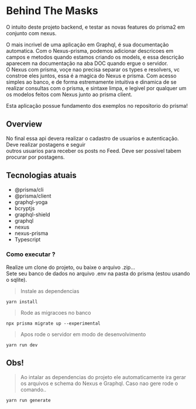 # Behind The Masks

O intuito deste projeto backend, e testar as novas features do prisma2 em conjunto com nexus.

O mais incrivel de uma aplicação em Graphql, é sua documentação automatica. Com o Nexus-prisma, podemos adicionar descricoes em campos e metodos quando estamos criando os models, e essa descrição aparecem na documentação na aba DOC quando ergue o servidor.<br> O Nexus com prisma, voçe nao precisa separar os types e resolvers, vc constroe eles juntos, essa é a magica do Nexus e prisma. Com acesso simples ao banco, e de forma estremamente intuitiva e dinamica de se realizar consultas com o prisma, e sintaxe limpa, e legivel por qualquer um os modelos feitos com Nexus junto ao prisma client.

Esta aplicação possue fundamento dos exemplos no repositorio do prisma!

## Overview

No final essa api devera realizar o cadastro de usuarios e autenticação. Deve realizar postagens e seguir <br> outros usuarios para receber os posts no Feed. Deve ser possivel tabem procurar por postagens.

## Tecnologias atuais

* @prisma/cli
* @prisma/client
* graphql-yoga
* bcryptjs
* graphql-shield
* graphql
* nexus
* nexus-prisma
* Typescript


### Como executar ?

Realize um clone do projeto, ou baixe o arquivo .zip... <br> Sete seu banco de dados no arquivo .env na pasta do prisma (estou usando o sqlite).

> Instale as dependencias
```
yarn install
```
> Rode as migracoes no banco
```
npx prisma migrate up --experimental
```
> Apos rode o servidor em modo de desenvolvimento
```
yarn run dev
```


## Obs!

> Ao intalar as dependencias do projeto ele automaticamente ira gerar <br> os arquivos e schema do Nexus e Graphql. Caso nao gere rode o comando..
```
yarn run generate
```